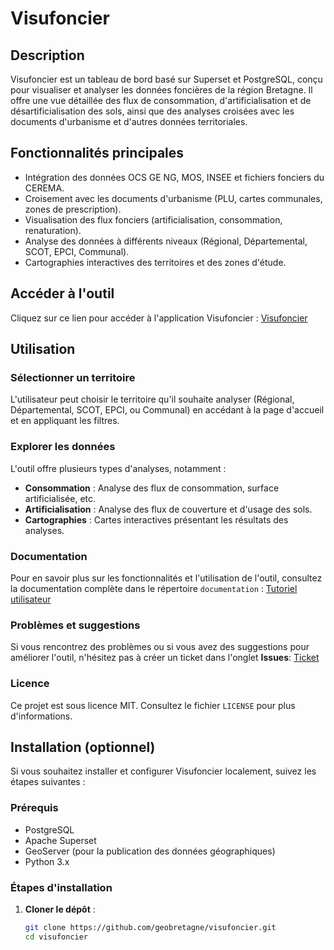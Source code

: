 # Visufoncier

## Description
Visufoncier est un tableau de bord basé sur Superset et PostgreSQL, conçu pour visualiser et analyser les données foncières de la région Bretagne. Il offre une vue détaillée des flux de consommation, d'artificialisation et de désartificialisation des sols, ainsi que des analyses croisées avec les documents d'urbanisme et d'autres données territoriales.

## Fonctionnalités principales
- Intégration des données OCS GE NG, MOS, INSEE et fichiers fonciers du CEREMA.
- Croisement avec les documents d'urbanisme (PLU, cartes communales, zones de prescription).
- Visualisation des flux fonciers (artificialisation, consommation, renaturation).
- Analyse des données à différents niveaux (Régional, Départemental, SCOT, EPCI, Communal).
- Cartographies interactives des territoires et des zones d'étude.

## Accéder à l'outil
Cliquez sur ce lien pour accéder à l'application Visufoncier : [Visufoncier](https://geobretagne.fr/app/visufoncier)

## Utilisation

### Sélectionner un territoire
L'utilisateur peut choisir le territoire qu'il souhaite analyser (Régional, Départemental, SCOT, EPCI, ou Communal) en accédant à la page d'accueil et en appliquant les filtres. 

### Explorer les données
L'outil offre plusieurs types d'analyses, notamment :

- **Consommation** : Analyse des flux de consommation, surface artificialisée, etc.
- **Artificialisation** : Analyse des flux de couverture et d'usage des sols.
- **Cartographies** : Cartes interactives présentant les résultats des analyses.

### Documentation
Pour en savoir plus sur les fonctionnalités et l'utilisation de l'outil, consultez la documentation complète dans le répertoire `documentation` :
[Tutoriel utilisateur](https://github.com/geobretagne/visufoncier/blob/main/documentation/tutoriel.md)

### Problèmes et suggestions
Si vous rencontrez des problèmes ou si vous avez des suggestions pour améliorer l'outil, n'hésitez pas à créer un ticket dans l'onglet **Issues**: [Ticket](https://github.com/geobretagne/visufoncier/issues)

### Licence
Ce projet est sous licence MIT. Consultez le fichier `LICENSE` pour plus d'informations.

## Installation (optionnel)
Si vous souhaitez installer et configurer Visufoncier localement, suivez les étapes suivantes :

### Prérequis
- PostgreSQL
- Apache Superset
- GeoServer (pour la publication des données géographiques)
- Python 3.x

### Étapes d'installation
1. **Cloner le dépôt** :
   ```bash
   git clone https://github.com/geobretagne/visufoncier.git
   cd visufoncier
